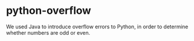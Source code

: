 # python-overflow
We used Java to introduce overflow errors to Python, in order to determine whether numbers are odd or even.
